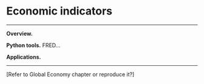 Economic indicators
===================


---
**Overview.**

**Python tools.**  FRED...

**Applications.**

---


[Refer to Global Economy chapter or reproduce it?]
